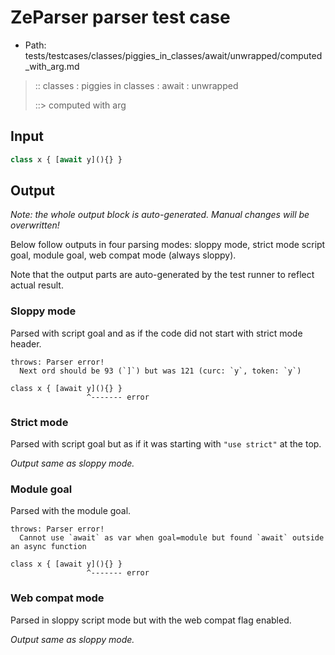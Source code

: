 # ZeParser parser test case

- Path: tests/testcases/classes/piggies_in_classes/await/unwrapped/computed_with_arg.md

> :: classes : piggies in classes : await : unwrapped
>
> ::> computed with arg

## Input

`````js
class x { [await y](){} }
`````

## Output

_Note: the whole output block is auto-generated. Manual changes will be overwritten!_

Below follow outputs in four parsing modes: sloppy mode, strict mode script goal, module goal, web compat mode (always sloppy).

Note that the output parts are auto-generated by the test runner to reflect actual result.

### Sloppy mode

Parsed with script goal and as if the code did not start with strict mode header.

`````
throws: Parser error!
  Next ord should be 93 (`]`) but was 121 (curc: `y`, token: `y`)

class x { [await y](){} }
                 ^------- error
`````

### Strict mode

Parsed with script goal but as if it was starting with `"use strict"` at the top.

_Output same as sloppy mode._

### Module goal

Parsed with the module goal.

`````
throws: Parser error!
  Cannot use `await` as var when goal=module but found `await` outside an async function

class x { [await y](){} }
                 ^------- error
`````


### Web compat mode

Parsed in sloppy script mode but with the web compat flag enabled.

_Output same as sloppy mode._
